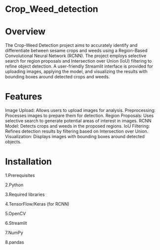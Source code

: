 # Crop_Weed_detection

# Overview
The Crop-Weed Detection project aims to accurately identify and differentiate between sesame crops and weeds using a Region-Based Convolutional Neural Network (RCNN). The project employs selective search for region proposals and Intersection over Union (IoU) filtering to refine object detection. A user-friendly Streamlit interface is provided for uploading images, applying the model, and visualizing the results with bounding boxes around detected crops and weeds.

# Features
Image Upload: Allows users to upload images for analysis.
Preprocessing: Processes images to prepare them for detection.
Region Proposals: Uses selective search to generate potential areas of interest in images.
RCNN Model: Detects crops and weeds in the proposed regions.
IoU Filtering: Refines detection results by filtering based on Intersection over Union.
Visualization: Displays images with bounding boxes around detected objects.

# Installation
 1.Prerequisites
 
2.Python

3.Required libraries

4.TensorFlow/Keras (for RCNN)

5.OpenCV

6.Streamlit

7.NumPy

8.pandas
